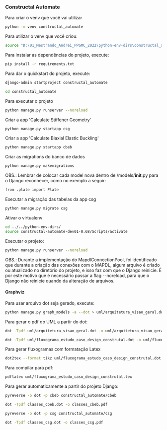 ### Constructal Automate

Para criar o venv que você vai utilizar

```bash
python -m venv constructal_automate
```

Para utilizar o venv que você criou:
```bash
source "D:\01_Mestrando_Andrei_PPGMC_2022\python-env-dirs\constructal_automate\Scripts\activate"
```

Para instalar as dependências do projeto, execute:

```bash
pip install -r requirements.txt
```
Para dar o quickstart do projeto, execute:

```bash
django-admin startproject constructal_automate
```

```bash
cd constructal_automate
```
Para executar o projeto 
```bash
python manage.py runserver --noreload
```

Criar a app 'Calculate Stiffener Geometry'
```bash
python manage.py startapp csg
```

Criar a app 'Calculate Biaxial Elastic Buckling'
```bash
python manage.py startapp cbeb
```

Criar as migrations do banco de dados
```bash
python manage.py makemigrations
```

OBS.: Lembrar de colocar cada model nova dentro de /models/__init__.py para o Django reconhecer, como no exemplo a seguir:

```bash
from .plate import Plate
```

Executar a migração das tabelas da app csg
```bash
python manage.py migrate csg
```

Ativar o virtualenv
```bash
cd ../../python-env-dirs/
source constructal-automate-dev01-0.68/Scripts/activate
```

Executar o projeto:
```bash
python manage.py runserver --noreload
```

OBS.: Durante a implementação do MapdlConnectionPool, foi identificado que durante a criação das conexões com o MAPDL, algum arquivo é criado ou atualizado no diretório do projeto, e isso faz com que o Django reinicie. É por este motivo que é necessário passar a flag --noreload, para que o Django não reinicie quando da alteração de arquivos.


#### Graphviz
Para usar arquivo dot seja gerado, execute:

```bash
python manage.py graph_models -a --dot > uml/arquitetura_visao_geral.dot
```

Para gerar o pdf do UML a partir do dot:

```bash
dot -Tpdf uml/arquitetura_visao_geral.dot -o uml/arquitetura_visao_geral.pdf
```

```bash
dot -Tpdf uml/fluxograma_estudo_caso_design_construtal.dot -o uml/fluxograma_estudo_caso_design_construtal.pdf
```

Para gerar fluxogramas com formatação Latex
```bash
dot2tex --format tikz uml/fluxograma_estudo_caso_design_construtal.dot > uml/fluxograma_estudo_caso_design_construtal.tex
```

Para compilar para pdf:
```bash
pdflatex uml/fluxograma_estudo_caso_design_construtal.tex
```

Para gerar automaticamente a partir do projeto Django:

```bash
pyreverse -o dot -p cbeb constructal_automate/cbeb
```

```bash
dot -Tpdf classes_cbeb.dot -o classes_cbeb.pdf
```

```bash
pyreverse -o dot -p csg constructal_automate/csg
```

```bash
dot -Tpdf classes_csg.dot -o classes_csg.pdf
```